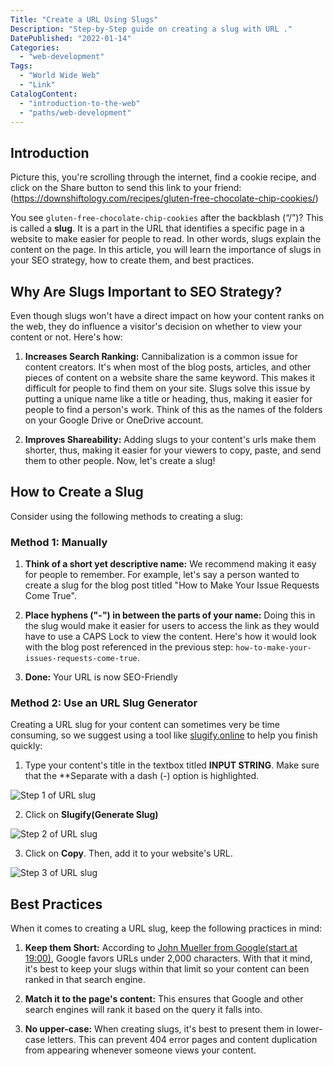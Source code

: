 ```yaml
---
Title: "Create a URL Using Slugs"
Description: "Step-by-Step guide on creating a slug with URL ."
DatePublished: "2022-01-14"
Categories:
  - "web-development"
Tags:
  - "World Wide Web"
  - "Link"
CatalogContent:
  - "introduction-to-the-web"
  - "paths/web-development"
---
```


## Introduction 

Picture this, you're scrolling through the internet, find a cookie recipe, and click on the Share button to send this link to your friend:
(https://downshiftology.com/recipes/gluten-free-chocolate-chip-cookies/) 

You see `gluten-free-chocolate-chip-cookies` after the backblash (“/”)? This is called a **slug**. It is a part in the URL that identifies a specific page in a website to make easier for people to read. In other words, slugs explain the content on the page. In this article, you will learn the importance of slugs in your SEO strategy, how to create them, and best practices.   


## Why Are Slugs Important to SEO Strategy?

Even though slugs won't have a direct impact on how your content ranks on the web, they do influence a visitor's decision on whether to view your content or not. Here's how:


1. **Increases Search Ranking:** Cannibalization is a common issue for content creators. It's when most of the blog posts, articles, and other pieces of content on a website share the same keyword. This makes it difficult for people to find them on your site. Slugs solve this issue by putting a unique name like a title or heading, thus, making it easier for people to find a person's work. Think of this as the names of the folders on your Google Drive or OneDrive account. 

2.  **Improves Shareability:** 
Adding slugs to your content's urls make them shorter, thus, making it easier for your viewers to copy, paste, and send them to other people. 
Now, let's create a slug! 

## How to Create a Slug 

Consider using the following methods to creating a slug:

### Method 1: Manually 

1. **Think of a short yet descriptive name:**  We recommend making it easy for people to remember. For example,  let's say a person wanted to create a slug for the blog post titled "How to Make Your Issue Requests Come True".

2. **Place hyphens ("-") in between the parts of your name:** Doing this in the slug would make it easier for users to access the link as they would have to use a CAPS Lock to view the content.  Here's how it would look with the blog post referenced in the previous step: `how-to-make-your-issues-requests-come-true`.

3. **Done:** Your URL is now SEO-Friendly 

### Method 2: Use an URL Slug Generator 

Creating a URL slug for your content can sometimes very be time consuming, so we suggest using a tool like [slugify.online](https://slugify.online/)  to help you finish quickly:

1. Type your content's title in the textbox titled **INPUT STRING**. Make sure that the **Separate with a dash (-) option is highlighted. 

![Step 1 of URL slug](https://github.com/rupali-codes/LinksHub/assets/105683440/99d288f1-bb6c-4a19-91bc-87aaf2831de6)

2. Click on **Slugify(Generate Slug)**

![Step 2 of URL slug](https://github.com/rupali-codes/LinksHub/assets/105683440/11a09935-a07a-4ec2-afd6-08e89ef39564)

3. Click on **Copy**. Then, add it to your website's URL.

![Step 3 of URL slug](https://github.com/rupali-codes/LinksHub/assets/105683440/8d162c25-d52b-4ecf-8c2c-4d4f0e21dffb)

## Best Practices 

When it comes to creating a URL slug, keep the following practices in mind:

1. **Keep them Short:** According to [John Mueller from Google(start at 19:00)](https://www.youtube.com/live/4FkSZIW6d48?feature=share), Google favors URLs under 2,000 characters. With that it mind, it's best to keep your slugs within that limit so your content can been ranked in that search engine.  

2. **Match it to the page's content:** This ensures that Google and other search engines will rank it based on the query it falls into. 

3. **No upper-case:** When creating slugs, it's best to present them in lower-case letters. This can prevent 404 error pages and content duplication from appearing whenever someone views your content. 
